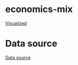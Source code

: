 # economics-mix
[Visualized](https://nbviewer.jupyter.org/urls/raw.githubusercontent.com/kasi1999999/economics-mix/main/norway.ipynb)

# Data source
[Data source](https://www.ssb.no/en/statbank/list/petroleumsalg)